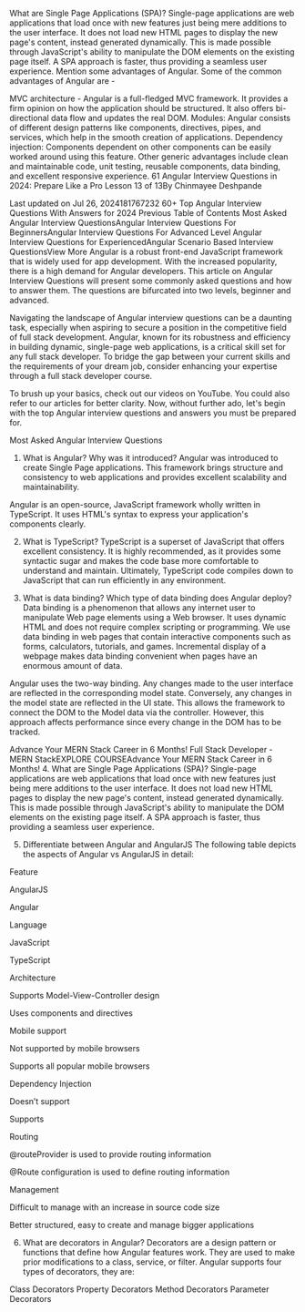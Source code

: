  What are Single Page Applications (SPA)?
Single-page applications are web applications that load once with new features just being mere additions to the user interface. 
It does not load new HTML pages to display the new page's content, instead generated dynamically. This is made possible through JavaScript's ability to manipulate the DOM
 elements on the existing page itself. A SPA approach is faster, thus providing a seamless user experience. 
Mention some advantages of Angular.
Some of the common advantages of Angular are - 

MVC architecture - Angular is a full-fledged MVC framework. It provides a firm opinion on how the application should be structured. It also offers bi-directional data flow and updates the real DOM. 
Modules: Angular consists of different design patterns like components, directives, pipes, and services, which help in the smooth creation of applications.
Dependency injection: Components dependent on other components can be easily worked around using this feature. 
Other generic advantages include clean and maintainable code, unit testing, reusable components, data binding, and excellent responsive experience.
61 Angular Interview Questions in 2024: Prepare Like a Pro
Lesson 13 of 13By Chinmayee Deshpande

Last updated on Jul 26, 2024181767232
60+ Top Angular Interview Questions With Answers for 2024
Previous
Table of Contents
Most Asked Angular Interview QuestionsAngular Interview Questions For BeginnersAngular Interview Questions For Advanced Level Angular Interview Questions for ExperiencedAngular Scenario Based Interview QuestionsView More
Angular is a robust front-end JavaScript framework that is widely used for app development. With the increased popularity, there is a high demand for Angular developers. This article on Angular Interview Questions will present some commonly asked questions and how to answer them. The questions are bifurcated into two levels, beginner and advanced. 

Navigating the landscape of Angular interview questions can be a daunting task, especially when aspiring to secure a position in the competitive field of full stack development. Angular, known for its robustness and efficiency in building dynamic, single-page web applications, is a critical skill set for any full stack developer. To bridge the gap between your current skills and the requirements of your dream job, consider enhancing your expertise through a full stack developer course.

To brush up your basics, check out our videos on YouTube. You could also refer to our articles for better clarity. Now, without further ado, let's begin with the top Angular interview questions and answers you must be prepared for.

Most Asked Angular Interview Questions
1. What is Angular? Why was it introduced?
Angular was introduced to create Single Page applications. This framework brings structure and consistency to web applications and provides excellent scalability and maintainability. 

Angular is an open-source, JavaScript framework wholly written in TypeScript. It uses HTML's syntax to express your application's components clearly. 

2. What is TypeScript?
TypeScript is a superset of JavaScript that offers excellent consistency. It is highly recommended, as it provides some syntactic sugar and makes the code base more comfortable to understand and maintain. Ultimately, TypeScript code compiles down to JavaScript that can run efficiently in any environment. 

3. What is data binding? Which type of data binding does Angular deploy?
Data binding is a phenomenon that allows any internet user to manipulate Web page elements using a Web browser. It uses dynamic HTML and does not require complex scripting or programming. We use data binding in web pages that contain interactive components such as forms, calculators, tutorials, and games. Incremental display of a webpage makes data binding convenient when pages have an enormous amount of data. 

Angular uses the two-way binding. Any changes made to the user interface are reflected in the corresponding model state. Conversely, any changes in the model state are reflected in the UI state. This allows the framework to connect the DOM to the Model data via the controller. However, this approach affects performance since every change in the DOM has to be tracked. 

Advance Your MERN Stack Career in 6 Months!
Full Stack Developer - MERN StackEXPLORE COURSEAdvance Your MERN Stack Career in 6 Months!
4. What are Single Page Applications (SPA)?
Single-page applications are web applications that load once with new features just being mere additions to the user interface. It does not load new HTML pages to display the new page's content, instead generated dynamically. This is made possible through JavaScript's ability to manipulate the DOM elements on the existing page itself. A SPA approach is faster, thus providing a seamless user experience. 

5. Differentiate between Angular and AngularJS
The following table depicts the aspects of Angular vs AngularJS in detail:

Feature

AngularJS 

Angular

Language

JavaScript

TypeScript

Architecture

Supports Model-View-Controller design

Uses components and directives

Mobile support

Not supported by mobile browsers

Supports all popular mobile browsers

Dependency Injection

Doesn’t support 

Supports

Routing

@routeProvider is used to provide routing information

@Route configuration is used to define routing information

Management

Difficult to manage with an increase in source code size

Better structured, easy to create and manage bigger applications

6. What are decorators in Angular? 
Decorators are a design pattern or functions that define how Angular features work. They are used to make prior modifications to a class, service, or filter. Angular supports four types of decorators, they are:

Class Decorators
Property Decorators
Method Decorators
Parameter Decorators

